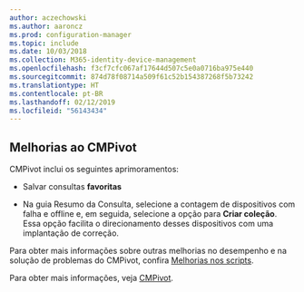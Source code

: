 ```yaml
---
author: aczechowski
ms.author: aaroncz
ms.prod: configuration-manager
ms.topic: include
ms.date: 10/03/2018
ms.collection: M365-identity-device-management
ms.openlocfilehash: f3cf7cfc067af17644d507c5e0a0716ba975e440
ms.sourcegitcommit: 874d78f08714a509f61c52b154387268f5b73242
ms.translationtype: HT
ms.contentlocale: pt-BR
ms.lasthandoff: 02/12/2019
ms.locfileid: "56143434"
---
```

## <a name="bkmk_cmpivot"></a> Melhorias ao CMPivot
<!--1359068-->

CMPivot inclui os seguintes aprimoramentos:

- Salvar consultas **favoritas**  

- Na guia Resumo da Consulta, selecione a contagem de dispositivos com falha e offline e, em seguida, selecione a opção para **Criar coleção**. Essa opção facilita o direcionamento desses dispositivos com uma implantação de correção.  

Para obter mais informações sobre outras melhorias no desempenho e na solução de problemas do CMPivot, confira [Melhorias nos scripts](#bkmk_scripts).

Para obter mais informações, veja [CMPivot](/sccm/core/servers/manage/cmpivot).


